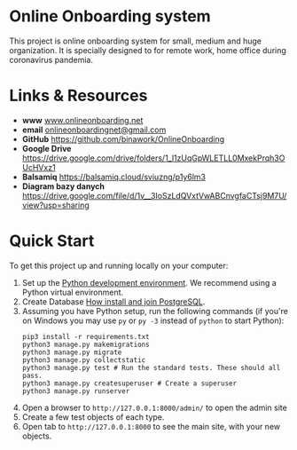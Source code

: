 # Online Onboarding system
This project is online onboarding system for small, medium and huge organization. It is specially designed to for remote work, home office during coronavirus pandemia.

# Links & Resources
* **www** www.onlineonboarding.net
* **email** onlineonboardingnet@gmail.com
* **GitHub** https://github.com/binawork/OnlineOnboarding
* **Google Drive** https://drive.google.com/drive/folders/1_l1zUqGpWLETLL0MxekPrqh3OUcHVxz1
* **Balsamiq** https://balsamiq.cloud/sviuzng/p1y6lm3
* **Diagram bazy danych** https://drive.google.com/file/d/1v__3IoSzLdQVxtVwABCnvgfaCTsj9M7U/view?usp=sharing

# Quick Start

To get this project up and running locally on your computer:
1. Set up the [Python development environment](https://developer.mozilla.org/en-US/docs/Learn/Server-side/Django/development_environment).
   We recommend using a Python virtual environment.
1. Create Database [How install and join PostgreSQL](https://www.digitalocean.com/community/tutorials/how-to-use-postgresql-with-your-django-application-on-ubuntu-14-04).
1. Assuming you have Python setup, run the following commands (if you're on Windows you may use `py` or `py -3` instead of `python` to start Python):
   ```
   pip3 install -r requirements.txt
   python3 manage.py makemigrations
   python3 manage.py migrate
   python3 manage.py collectstatic
   python3 manage.py test # Run the standard tests. These should all pass.
   python3 manage.py createsuperuser # Create a superuser
   python3 manage.py runserver
   ```
1. Open a browser to `http://127.0.0.1:8000/admin/` to open the admin site
1. Create a few test objects of each type.
1. Open tab to `http://127.0.0.1:8000` to see the main site, with your new objects.
